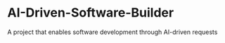 # AI-Driven-Software-Builder
A project that enables software development through AI-driven requests
